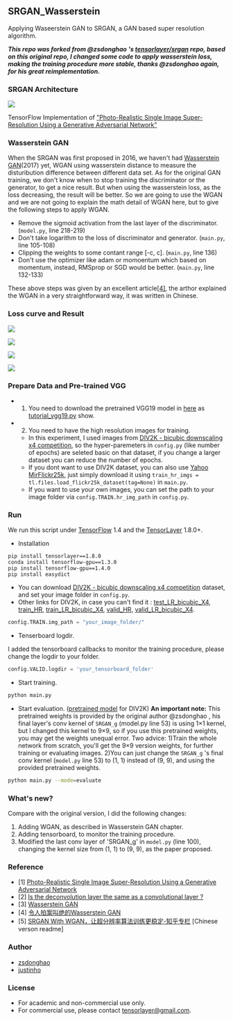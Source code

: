 ## SRGAN_Wasserstein
Applying Waseerstein GAN to SRGAN, a GAN based super resolution algorithm.

***This repo was forked from @zsdonghao 's [tensorlayer/srgan](https://github.com/tensorlayer/srgan) repo, based on this original repo, I changed some code to apply wasserstein loss, making the training procedure more stable, thanks @zsdonghao again, for his great reimplementation.***

### SRGAN Architecture
![](http://ormr426d5.bkt.clouddn.com/18-5-18/43943225.jpg)

TensorFlow Implementation of ["Photo-Realistic Single Image Super-Resolution Using a Generative Adversarial Network"](https://arxiv.org/abs/1609.04802)

### Wasserstein GAN

When the SRGAN was first proposed in 2016, we haven't had [Wasserstein GAN](https://arxiv.org/abs/1701.07875)(2017) yet, WGAN using wasserstein distance to measure the disturibution difference between different data set. As for the original GAN training, we don't know when to stop training the discriminator or the generator, to get a nice result. But when using the wasserstein loss, as the loss decreasing, the result will be better. So we are going to use the WGAN and we are not going to explain the math detail of WGAN here, but to give the following steps to apply WGAN.

* Remove the sigmoid activation from the last layer of the discriminator. (```model.py```, line 218-219)
* Don't take logarithm to the loss of discriminator and generator. (```main.py```, line 105-108)
* Clipping the weights to some contant range [-c, c]. (```main.py```, line 136)
* Don't use the optimizer like adam or momoentum which based on momentum, instead, RMSprop or SGD would be better. (```main.py```, line 132-133)

These above steps was given by an excellent article[[4]](https://zhuanlan.zhihu.com/p/25071913), the arthor explained the WGAN in a very straightforward way, it was written in Chinese.

### Loss curve and Result
![](http://ormr426d5.bkt.clouddn.com/18-5-18/8141442.jpg)

![](http://ormr426d5.bkt.clouddn.com/18-5-18/22508558.jpg)

![](http://ormr426d5.bkt.clouddn.com/18-5-18/83166966.jpg)

![](http://ormr426d5.bkt.clouddn.com/18-5-18/96883821.jpg)


### Prepare Data and Pre-trained VGG

- 1. You need to download the pretrained VGG19 model in [here](https://mega.nz/#!xZ8glS6J!MAnE91ND_WyfZ_8mvkuSa2YcA7q-1ehfSm-Q1fxOvvs) as [tutorial_vgg19.py](https://github.com/zsdonghao/tensorlayer/blob/master/example/tutorial_vgg19.py) show.
- 2. You need to have the high resolution images for training.
  -  In this experiment, I used images from [DIV2K - bicubic downscaling x4 competition](http://www.vision.ee.ethz.ch/ntire17/), so the hyper-paremeters in `config.py` (like number of epochs) are seleted basic on that dataset, if you change a larger dataset you can reduce the number of epochs. 
  -  If you dont want to use DIV2K dataset, you can also use [Yahoo MirFlickr25k](http://press.liacs.nl/mirflickr/mirdownload.html), just simply download it using `train_hr_imgs = tl.files.load_flickr25k_dataset(tag=None)` in `main.py`. 
  -  If you want to use your own images, you can set the path to your image folder via `config.TRAIN.hr_img_path` in `config.py`.

### Run

We run this script under [TensorFlow](https://www.tensorflow.org) 1.4 and the [TensorLayer](https://github.com/tensorlayer/tensorlayer) 1.8.0+.

* Installation

```
pip install tensorlayer==1.8.0
conda install tensorflow-gpu==1.3.0
pip install tensorflow-gpu==1.4.0
pip install easydict
```

-  You can download [DIV2K - bicubic downscaling x4 competition](http://www.vision.ee.ethz.ch/ntire17/) dataset, and set your image folder in `config.py`. 
- Other links for DIV2K, in case you can't find it : [test\_LR\_bicubic_X4](https://data.vision.ee.ethz.ch/cvl/DIV2K/validation_release/DIV2K_test_LR_bicubic_X4.zip), [train_HR](https://data.vision.ee.ethz.ch/cvl/DIV2K/DIV2K_train_HR.zip), [train\_LR\_bicubic_X4](https://data.vision.ee.ethz.ch/cvl/DIV2K/DIV2K_train_LR_bicubic_X4.zip), [valid_HR](https://data.vision.ee.ethz.ch/cvl/DIV2K/validation_release/DIV2K_valid_HR.zip), [valid\_LR\_bicubic_X4](https://data.vision.ee.ethz.ch/cvl/DIV2K/DIV2K_valid_LR_bicubic_X4.zip).

```python
config.TRAIN.img_path = "your_image_folder/"
```
- Tenserboard logdir.

I added the tensorboard callbacks to monitor the training procedure, please change the logdir to your folder.

```python
config.VALID.logdir = 'your_tensorboard_folder'
```

- Start training.

```bash
python main.py
```

- Start evaluation. ([pretrained model](https://github.com/tensorlayer/srgan/releases/tag/1.2.0) for DIV2K) 
**An important note:**
This pretrained weights is provided by the original author @zsdonghao , his final layer's conv kernel of ```SRGAN_g``` (model.py line 53) is using 1×1 kernel, but I changed this kernel to 9×9, so if you use this pretrained weights, you may get the weights unequal error.
Two advice:
1)Train the whole network from scratch, you'll get the 9×9 version weights, for further training or evaluating images.
2)You can just change the ```SRGAN_g``` 's final conv kernel (```model.py``` line 53) to (1, 1) instead of (9, 9), and using the provided pretrained weights.

```bash
python main.py --mode=evaluate 
```

### What's new?

Compare with the original version, I did the following changes:

1. Adding WGAN, as described in Wasserstein GAN chapter.
2. Adding tensorboard, to monitor the training procedure.
3. Modified the last conv layer of 'SRGAN_g' in ```model.py``` (line 100), changing the kernel size from (1, 1) to (9, 9), as the paper proposed.

### Reference
* [1] [Photo-Realistic Single Image Super-Resolution Using a Generative Adversarial Network](https://arxiv.org/abs/1609.04802)
* [2] [Is the deconvolution layer the same as a convolutional layer ?](https://arxiv.org/abs/1609.07009)
* [3] [Wasserstein GAN](https://arxiv.org/abs/1701.07875)
* [4] [令人拍案叫绝的Wasserstein GAN](https://zhuanlan.zhihu.com/p/25071913)
* [5] [SRGAN With WGAN，让超分辨率算法训练更稳定-知乎专栏](https://zhuanlan.zhihu.com/p/37009085) [Chinese verson readme]

### Author
- [zsdonghao](https://github.com/zsdonghao)
- [justinho](https://github.com/JustinhoCHN)

### License

- For academic and non-commercial use only.
- For commercial use, please contact tensorlayer@gmail.com.
